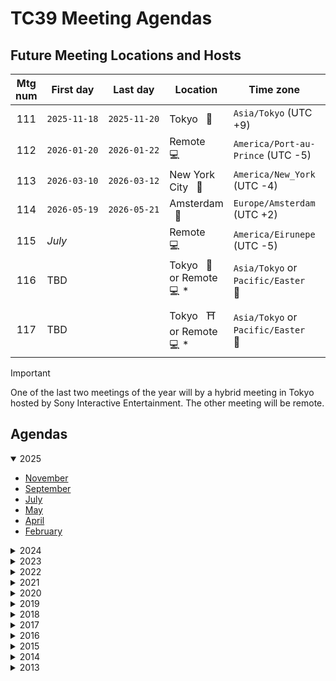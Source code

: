 # TC39 Meeting Agendas

## Future Meeting Locations and Hosts

| Mtg num | First day    | Last day     | Location                               | Time zone                           | Host                             |
| :-----: | ------------ | ------------ | -------------------------------------- | ----------------------------------- | -------------------------------- |
|   111   | `2025‑11‑18` | `2025‑11‑20` | Tokyo &nbsp; 🌸                        | `Asia/Tokyo` (UTC +9)               | Bloomberg                        |
|   112   | `2026‑01-20` | `2026‑01-22` | Remote &nbsp; 💻                       | `America/Port-au-Prince` (UTC -5)   | _n/a_                            |
|   113   | `2026‑03-10` | `2026‑03-12` | New York City &nbsp; 🗽                | `America/New_York` (UTC -4)         | Google                           |
|   114   | `2026‑05-19` | `2026‑05-21` | Amsterdam &nbsp; 🌷                    | `Europe/Amsterdam` (UTC +2)         | JetBrains                        |
|   115   | _July_       |              | Remote &nbsp; 💻                       | `America/Eirunepe` (UTC -5)         | _n/a_                            |
|   116   | TBD          |              | Tokyo &nbsp; 🗼 or Remote &nbsp; 💻 \* | `Asia/Tokyo` or `Pacific/Easter` &nbsp; 🗿 | Sony Interactive Entertainment\* |
|   117   | TBD          |              | Tokyo &nbsp; ⛩️ or Remote &nbsp; 💻 \* | `Asia/Tokyo` or `Pacific/Easter` &nbsp; 🗿 | Sony Interactive Entertainment\* |

> [!IMPORTANT]  
> One of the last two meetings of the year will by a hybrid meeting in Tokyo hosted by Sony Interactive Entertainment. The other meeting will be remote.

## Agendas

<!-- AGENDA_LIST:START (TC39) -->
<details open>
<summary>2025</summary>

- [November](./2025/11.md)
- [September](./2025/09.md)
- [July](./2025/07.md)
- [May](./2025/05.md)
- [April](./2025/04.md)
- [February](./2025/02.md)

</details>

<details>
<summary>2024</summary>

- [December](./2024/12.md)
- [October](./2024/10.md)
- [July](./2024/07.md)
- [June](./2024/06.md)
- [April](./2024/04.md)
- [February](./2024/02.md)

</details>

<details>
<summary>2023</summary>

- [November](./2023/11.md)
- [September](./2023/09.md)
- [July](./2023/07.md)
- [May](./2023/05.md)
- [March](./2023/03.md)
- [January](./2023/01.md)

</details>

<details>
<summary>2022</summary>

- [November](./2022/11.md)
- [September](./2022/09.md)
- [July](./2022/07.md)
- [June](./2022/06.md)
- [March](./2022/03.md)
- [January](./2022/01.md)

</details>

<details>
<summary>2021</summary>

- [December](./2021/12.md)
- [October](./2021/10.md)
- [August](./2021/08.md)
- [July](./2021/07.md)
- [May](./2021/05.md)
- [April](./2021/04.md)
- [March](./2021/03.md)
- [January](./2021/01.md)

</details>

<details>
<summary>2020</summary>

- [November](./2020/11.md)
- [September](./2020/09.md)
- [July](./2020/07.md)
- [June](./2020/06.md)
- [March](./2020/03.md)
- [February](./2020/02.md)

</details>

<details>
<summary>2019</summary>

- [December](./2019/12.md)
- [October](./2019/10.md)
- [July](./2019/07.md)
- [June](./2019/06.md)
- [March](./2019/03.md)
- [January](./2019/01.md)

</details>

<details>
<summary>2018</summary>

- [November](./2018/11.md)
- [September](./2018/09.md)
- [July](./2018/07.md)
- [May](./2018/05.md)
- [March](./2018/03.md)
- [January](./2018/01.md)

</details>

<details>
<summary>2017</summary>

- [November](./2017/11.md)
- [September](./2017/09.md)
- [July](./2017/07.md)
- [May](./2017/05.md)
- [March](./2017/03.md)
- [January](./2017/01.md)

</details>

<details>
<summary>2016</summary>

- [November](./2016/11.md)
- [September](./2016/09.md)
- [July](./2016/07.md)
- [May](./2016/05.md)
- [March](./2016/03.md)
- [January](./2016/01.md)

</details>

<details>
<summary>2015</summary>

- [November](./2015/11.md)
- [September](./2015/09.md)
- [July](./2015/07.md)
- [May](./2015/05.md)
- [March](./2015/03.md)
- [January](./2015/01.md)

</details>

<details>
<summary>2014</summary>

- [November](./2014/11.md)
- [September](./2014/09.md)
- [July](./2014/07.md)
- [June](./2014/06.md)
- [April](./2014/04.md)
- [January](./2014/01.md)

</details>

<details>
<summary>2013</summary>

- [November](./2013/11.md)
- [September](./2013/09.md)
- [July](./2013/07.md)
- [May](./2013/05.md)

</details>
<!-- AGENDA_LIST:END -->

